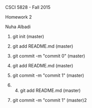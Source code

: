 CSCI 5828 - Fall 2015

Homework 2

Nuha Albadi

1. git init (master)

2. git add README.md (master)

3. git commit -m "commit 0" (master)

4. git add README.md (master)

5. git commit -m "commit 1" (master)

6. 4. git add README.md (master)

5. git commit -m "commit 1" (master)2


